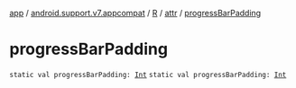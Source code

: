 [app](../../../index.md) / [android.support.v7.appcompat](../../index.md) / [R](../index.md) / [attr](index.md) / [progressBarPadding](.)

# progressBarPadding

`static val progressBarPadding: `[`Int`](https://kotlinlang.org/api/latest/jvm/stdlib/kotlin/-int/index.html)
`static val progressBarPadding: `[`Int`](https://kotlinlang.org/api/latest/jvm/stdlib/kotlin/-int/index.html)